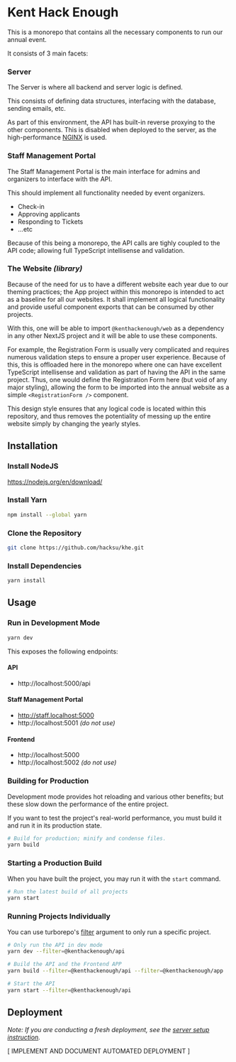 # Kent Hack Enough

This is a monorepo that contains all the necessary components to run our annual event.

It consists of 3 main facets:

### Server

The Server is where all backend and server logic is defined.

This consists of defining data structures, interfacing with the database, sending emails, etc.

As part of this environment, the API has built-in reverse proxying to the other components. This is disabled when deployed to the server, as the high-performance [NGINX](https://www.nginx.com/) is used.

### Staff Management Portal

The Staff Management Portal is the main interface for admins and organizers to interface with the API.

This should implement all functionality needed by event organizers.
- Check-in
- Approving applicants
- Responding to Tickets
- ...etc

Because of this being a monorepo, the API calls are tighly coupled to the API code; allowing full TypeScript intellisense and validation.

### The Website *(library)*

Because of the need for us to have a different website each year due to our theming practices; the App project within this monorepo is intended to act as a baseline for all our websites. It shall implement all logical functionality and provide useful component exports that can be consumed by other projects.

With this, one will be able to import `@kenthackenough/web` as a dependency in any other NextJS project and it will be able to use these components.

For example, the Registration Form is usually very complicated and requires numerous validation steps to ensure a proper user experience. Because of this, this is offloaded here in the monorepo where one can have excellent TypeScript intellisense and validation as part of having the API in the same project. Thus, one would define the Registration Form here (but void of any major styling), allowing the form to be imported into the annual website as a simple `<RegistrationForm />` component.

This design style ensures that any logical code is located within this repository, and thus removes the potentiality of messing up the entire website simply by changing the yearly styles.


## Installation

### Install NodeJS
https://nodejs.org/en/download/

### Install Yarn
```bash
npm install --global yarn
```

### Clone the Repository

```bash
git clone https://github.com/hacksu/khe.git
```

### Install Dependencies
```bash
yarn install
```

## Usage

### Run in Development Mode
```bash
yarn dev
```

This exposes the following endpoints:

#### API
- http://localhost:5000/api

#### Staff Management Portal
- http://staff.localhost:5000
- http://localhost:5001 *(do not use)*

#### Frontend
- http://localhost:5000
- http://localhost:5002 *(do not use)*

### Building for Production

Development mode provides hot reloading and various other benefits; but these slow down the performance of the entire project.

If you want to test the project's real-world performance, you must build it and run it in its production state.

```bash
# Build for production; minify and condense files.
yarn build
```

### Starting a Production Build

When you have built the project, you may run it with the `start` command.

```bash
# Run the latest build of all projects
yarn start
```


### Running Projects Individually

You can use turborepo's [filter](https://turborepo.org/docs/core-concepts/filtering) argument to only run a specific project.

```bash
# Only run the API in dev mode
yarn dev --filter=@kenthackenough/api
```

```bash
# Build the API and the Frontend APP
yarn build --filter=@kenthackenough/api --filter=@kenthackenough/app
```


```bash
# Start the API
yarn start --filter=@kenthackenough/api
```

## Deployment

*Note: If you are conducting a fresh deployment, see the [server setup instruction](./docs/SERVER.md).*

[ IMPLEMENT AND DOCUMENT AUTOMATED DEPLOYMENT ]



